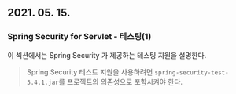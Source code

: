 ## 2021. 05. 15.

### Spring Security for Servlet - 테스팅(1)

이 섹션에서는 Spring Security 가 제공하는 테스팅 지원을 설명한다.

> Spring Security 테스트 지원을 사용하려면 `spring-security-test-5.4.1.jar`를 프로젝트의 의존성으로 포함시켜야 한다. 

